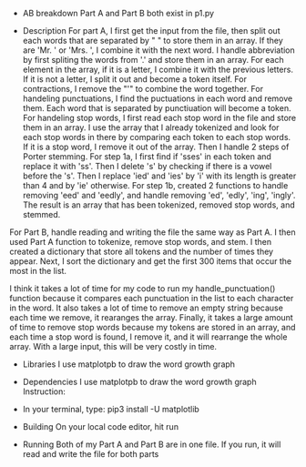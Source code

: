 * AB breakdown
Part A and Part B both exist in p1.py

* Description
For part A, I first get the input from the file, then split out each words that are separated by " " to store them in an array. If they are 'Mr. ' or 'Mrs. ', I combine it with the next word. I handle abbreviation by first spliting the words from '.' and store them in an array. For each element in the array, if it is a letter, I combine it with the previous letters. If it is not a letter, I split it out and become a token itself. For contractions, I remove the "'" to combine the word together. For handeling punctuations, I find the puctuations in each word and remove them. Each word that is separated by punctiuation will become a token. 
For handeling stop words, I first read each stop word in the file and store them in an array. I use the array that I already tokenized and look for each stop words in there by comparing each token to each stop words. If it is a stop word, I remove it out of the array. 
Then I handle 2 steps of Porter stemming. For step 1a, I first find if 'sses' in each token and replace it with 'ss'. Then I delete 's' by checking if there is a vowel before the 's'. Then I replace 'ied' and 'ies' by 'i' with its length is greater than 4 and by 'ie' otherwise. For step 1b, created 2 functions to handle removing 'eed' and 'eedly', and handle removing 'ed', 'edly', 'ing', 'ingly'. The result is an array that has been tokenized, removed stop words, and stemmed.

For Part B, handle reading and writing the file the same way as Part A. I then used Part A function to tokenize, remove stop words, and stem. I then created a dictionary that store all tokens and the number of times they appear. Next, I sort the dictionary and get the first 300 items that occur the most in the list.

I think it takes a lot of time for my code to run my handle_punctuation() function because it compares each punctuation in the list to each character in the word. It also takes a lot of time to remove an empty string because each time we remove, it rearanges the array. Finally, it takes a large amount of time to remove stop words because my tokens are stored in an array, and each time a stop word is found, I remove it, and it will rearrange the whole array. With a large input, this will be very costly in time.

* Libraries
I use matplotpb to draw the word growth graph

* Dependencies
I use matplotpb to draw the word growth graph
Instruction:
- In your terminal, type:
pip3 install -U matplotlib

* Building
On your local code editor, hit run

* Running
Both of my Part A and Part B are in one file. If you run, it will read and write the file for both parts